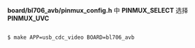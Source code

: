 **board/bl706_avb/pinmux_config.h** 中 **PINMUX_SELECT** 选择 **PINMUX_UVC**

```bash

$ make APP=usb_cdc_video BOARD=bl706_avb

```